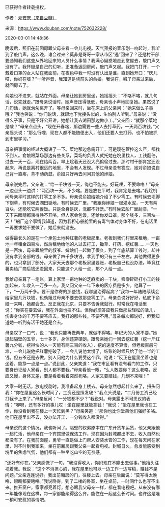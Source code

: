 已获得作者转载授权。


作者：[邓安庆（来自豆瓣）](https://www.douban.com/people/renjiananhuo/)


来源：https://www.douban.com/note/752632228/


2020-03-01 14:48:36


晚饭后，照旧在前厢房跟父母亲看一会儿电视。天气预报的音乐刚一响起时，我听到了敲门声。这么晚，谁会过来？莫非是哥哥一家从市区“逃”回来了？还是村干部要通知我们这些从外地回来的人员什么事情？我满心疑惑地走到堂屋去，敲门声又没有了。我怀疑是自己的幻听，正准备返回房间，敲门声又起。我把门打开，一个戴着口罩的女人站在我面前，在夜色中我一时没有认出是谁，直到她开口：“庆儿哎，你妈在啵？”一听声音，我知道是垸前头的俞娘。我说在，喊了母亲过来后，就回房去了。  

俞娘也不进来，就站在外面。母亲让她到房里坐，她摇摇头：“不咯不咯，就几句话，说完就走。”跟母亲说话时，她声音压得低低，母亲也小声地回复她。果然说了几句话，她就匆匆离开了。等母亲回来时，坐在床上的父亲问：“她来做么子事哦？”我也笑说：“你们说话，就跟地下党接头似的，生怕别人听到。”母亲说：“没得么子事，只是不好公开讲。她想让我去湖田那边做小工。”父亲回：“就那个菜地是啵？”母亲点点头，“现在开春咯，那边需要一些人去打草药，一天两百块钱。”父亲摇头说：“那么行哩，现在人都不能随便出入，他们还要人去打药，也不怕被抓到市里学习。”  

母亲把事情的经过大概讲了一下。菜地那边急需开工，可是现在管控这么严，都找不到人。俞娘跟菜场那边有些关系，菜场的负责人就托她在垸里找人，工钱翻倍，过去一天一百，现在给两百。早上趁着天还没大亮偷偷过去，那时村干部肯定还没起床，再说是离村很远的地里，不会有人发现。不过母亲没有答应，她对俞娘说自己背一直疼，背不动药鼓。俞娘只好再去问问其他的婶娘。  

母亲说完后，父亲说：“给一千块钱一天，俺也不能去。好玩哩，不要命咯！”母亲一边点头一边讲：“两百块一天，不少咯。要是放在平时，我肯定是去咯。”我趁机问母亲平时这样的打零工多不多。母亲说俞娘给她介绍了不少零工。有时候去坝脚下割草，有时候去湖田锄地，有时候去厂里，“我跟你婶娘一起灌水泥，一天有两百块，还能吃它两餐饭。只是全身是灰，洗都不好洗。”有时候去船厂里刮漆，“一天下来眼睛都辣得睁不开咯，但人家会包饭，还给你发口罩。那个钱多，三百块一天！”船厂这个事情我知道，因为我担心船舱里的有毒气体对身体不好，在电话里一再要求她不要做了，她后来就没去。  

做得最长久的是在一个承包土地种红薯的老板那里。老板到我们村里来租地，一亩地一年租金四百块，然后租地给他的人过去打工，锄草、打药、挖红薯……一天也是一百块，母亲跟垸里的叔爷、婶娘们一起做了很久，到了年底结算工钱时，却并没有拿到全部的钱。母亲做了四千多块钱，拿到手的只有三千左右。其他做得更多的，也只拿到了部分。大家天天去那个老板家里要账，老板自己也没办法，毕竟红薯卖给厂商后钱还没回来，只能这个人给一点，那个人给一点。  

我给母亲算了一笔账，算上家里一亩地种的芝麻卖的一千块，零零碎碎打小工的钱加起来，年收入一万多一点。我又问父亲一年下来的医疗费是多少，他算了一下，“一万两千多。要不是你寄的那些钱，我哪里治得起病？”我每一年陆陆续续会给家里几万块钱，也劝阻过母亲不要去做那些零工了。母亲总说好好好，私底下俞娘一来叫，她都会去。反正我在北京，只要不告诉我就行。时常我在电话里说：“你实在要去做，我在外面也拦不住。但你必须答应我只做那些轻松的活儿，伤害身体的千万不要答应去。我打的那些钱，不要不用。”母亲每次都说好，但我知道她一听到有活干她还是会去。  

母亲叹了一口气，说：“我也只能再做两年，就做不得咯。年纪大的人家不要。”她提起隔壁的五爷，七十多岁，身体还算硬朗，跟母亲她们一同去挖红薯（挖一斤红薯九分钱，挖得快的人一天能有两三百的收入），挖的速度不算慢，但老板百般刁难，一会儿说他把红薯挖破了，一会儿说他太慢了，结账的时候只给了他一半的工钱。但五爷还是去做，别人问他为什么要受这个罪，他说：“反正在屋里坐着也是坐着，能挣一点是一点。”说到此，父亲笑道：“我在市区看有没有看门的工作，只要身份证给人家看，别人都不要我。”母亲看他一眼，“么人敢要你？这么老咯，反应又慢，身体又差，要是看着看着突然死咯，人家又要赔钱，几划不来哩！”  

大家一时无话。放电视剧时，我准备起身上楼去。母亲忽然想起什么来了，扭头问我：“你在屋里这么长时间了，工资还是照发啵？”我点头说是，“二月份工资已经打我卡上来了。”母亲反问：“一分钱都不少？”我说对。母亲露出不可思议的表情：“咿呀，还有多好的事儿哎！坐在屋里就能拿钱！”我说：“坐在屋里我也在工作，你没看到我在楼上一天忙到黑？”母亲笑道：“那你也比你堂弟他们强好多咯。他们在屋里出不去，没办法开工，一分钱收入都没得。”  

母亲说的这个情况，我也听闻了。隔壁的权弟原本在广东开货车运货，他父亲跟他一起忙活，他母亲在一个宾馆里做保洁工作，现在因为封城都出不去，收入自然也都没有了。在我前面屋，勇爷一直是做上门帮人安装水管的工作，现在每天闲在家里，时不时到我家来，坐在前厢房跟我父亲一起看电视。封城日久，愈发能感受到垸里的焦虑气氛，他们都有一种坐吃山空的无奈感。  

“还好有你在。”父亲感慨了一句，“我没得收入，你妈现在不能出去做事。”他抬头注视着我。我说：“这个不消担心的，我在屋里也可以一边工作一边写稿，赚钱不是问题。”父亲连连说好。我出前厢房的门，往楼上去。母亲在后面说：“莫写得太晚咯，眼睛都要瞎咯。”我说晓得。到了二楼的卧室，坐在桌前，一时间什么也写不出来。推开窗户，家家都亮着灯，想必跟我父母亲一样，都在看电视吧。从来没有哪一年能像现在这样，每一家都能聚得这么齐，能住在一起这么长时间。也许这是唯一稍可安慰的事情吧。  

